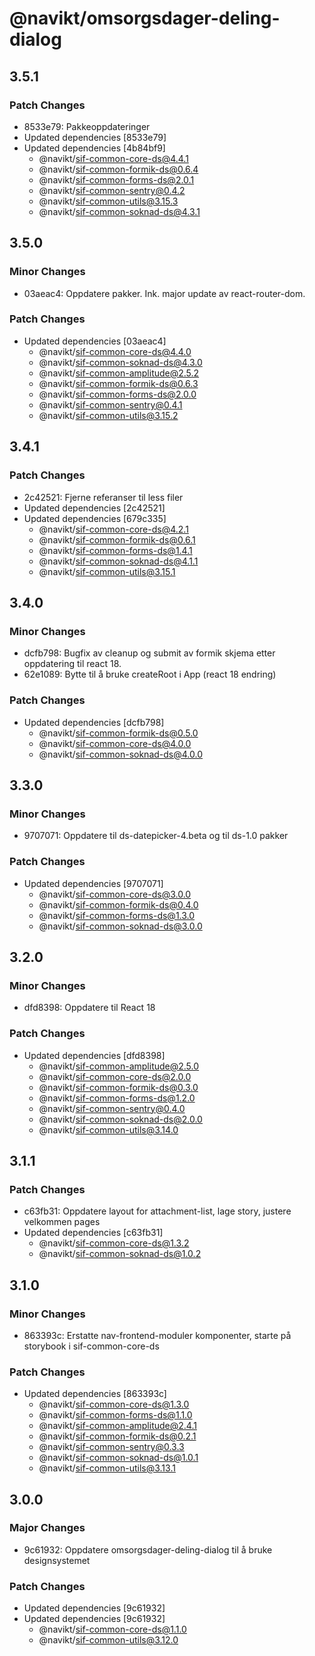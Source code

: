 # @navikt/omsorgsdager-deling-dialog

## 3.5.1

### Patch Changes

-   8533e79: Pakkeoppdateringer
-   Updated dependencies [8533e79]
-   Updated dependencies [4b84bf9]
    -   @navikt/sif-common-core-ds@4.4.1
    -   @navikt/sif-common-formik-ds@0.6.4
    -   @navikt/sif-common-forms-ds@2.0.1
    -   @navikt/sif-common-sentry@0.4.2
    -   @navikt/sif-common-utils@3.15.3
    -   @navikt/sif-common-soknad-ds@4.3.1

## 3.5.0

### Minor Changes

-   03aeac4: Oppdatere pakker. Ink. major update av react-router-dom.

### Patch Changes

-   Updated dependencies [03aeac4]
    -   @navikt/sif-common-core-ds@4.4.0
    -   @navikt/sif-common-soknad-ds@4.3.0
    -   @navikt/sif-common-amplitude@2.5.2
    -   @navikt/sif-common-formik-ds@0.6.3
    -   @navikt/sif-common-forms-ds@2.0.0
    -   @navikt/sif-common-sentry@0.4.1
    -   @navikt/sif-common-utils@3.15.2

## 3.4.1

### Patch Changes

-   2c42521: Fjerne referanser til less filer
-   Updated dependencies [2c42521]
-   Updated dependencies [679c335]
    -   @navikt/sif-common-core-ds@4.2.1
    -   @navikt/sif-common-formik-ds@0.6.1
    -   @navikt/sif-common-forms-ds@1.4.1
    -   @navikt/sif-common-soknad-ds@4.1.1
    -   @navikt/sif-common-utils@3.15.1

## 3.4.0

### Minor Changes

-   dcfb798: Bugfix av cleanup og submit av formik skjema etter oppdatering til react 18.
-   62e1089: Bytte til å bruke createRoot i App (react 18 endring)

### Patch Changes

-   Updated dependencies [dcfb798]
    -   @navikt/sif-common-formik-ds@0.5.0
    -   @navikt/sif-common-core-ds@4.0.0
    -   @navikt/sif-common-soknad-ds@4.0.0

## 3.3.0

### Minor Changes

-   9707071: Oppdatere til ds-datepicker-4.beta og til ds-1.0 pakker

### Patch Changes

-   Updated dependencies [9707071]
    -   @navikt/sif-common-core-ds@3.0.0
    -   @navikt/sif-common-formik-ds@0.4.0
    -   @navikt/sif-common-forms-ds@1.3.0
    -   @navikt/sif-common-soknad-ds@3.0.0

## 3.2.0

### Minor Changes

-   dfd8398: Oppdatere til React 18

### Patch Changes

-   Updated dependencies [dfd8398]
    -   @navikt/sif-common-amplitude@2.5.0
    -   @navikt/sif-common-core-ds@2.0.0
    -   @navikt/sif-common-formik-ds@0.3.0
    -   @navikt/sif-common-forms-ds@1.2.0
    -   @navikt/sif-common-sentry@0.4.0
    -   @navikt/sif-common-soknad-ds@2.0.0
    -   @navikt/sif-common-utils@3.14.0

## 3.1.1

### Patch Changes

-   c63fb31: Oppdatere layout for attachment-list, lage story, justere velkommen pages
-   Updated dependencies [c63fb31]
    -   @navikt/sif-common-core-ds@1.3.2
    -   @navikt/sif-common-soknad-ds@1.0.2

## 3.1.0

### Minor Changes

-   863393c: Erstatte nav-frontend-moduler komponenter, starte på storybook i sif-common-core-ds

### Patch Changes

-   Updated dependencies [863393c]
    -   @navikt/sif-common-core-ds@1.3.0
    -   @navikt/sif-common-forms-ds@1.1.0
    -   @navikt/sif-common-amplitude@2.4.1
    -   @navikt/sif-common-formik-ds@0.2.1
    -   @navikt/sif-common-sentry@0.3.3
    -   @navikt/sif-common-soknad-ds@1.0.1
    -   @navikt/sif-common-utils@3.13.1

## 3.0.0

### Major Changes

-   9c61932: Oppdatere omsorgsdager-deling-dialog til å bruke designsystemet

### Patch Changes

-   Updated dependencies [9c61932]
-   Updated dependencies [9c61932]
    -   @navikt/sif-common-core-ds@1.1.0
    -   @navikt/sif-common-utils@3.12.0
